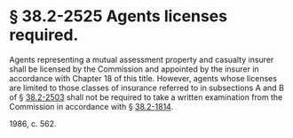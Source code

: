 # § 38.2-2525 Agents licenses required.

<p>Agents representing a mutual assessment property and casualty insurer shall be licensed by the Commission and appointed by the insurer in accordance with Chapter 18 of this title. However, agents whose licenses are limited to those classes of insurance referred to in subsections A and B of § <a href='http://law.lis.virginia.gov/vacode/38.2-2503/'>38.2-2503</a> shall not be required to take a written examination from the Commission in accordance with § <a href='http://law.lis.virginia.gov/vacode/38.2-1814/'>38.2-1814</a>.</p><p>1986, c. 562.</p>